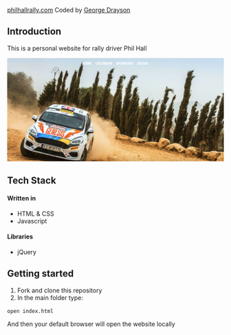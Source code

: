 [philhallrally.com](philhallrally.herokuapp.com)
Coded by [George Drayson](https://github.com/GeorgeDrayson)

## Introduction
This is a personal website for rally driver Phil Hall

![Homepage screenshot](screenshot-home.jpg)

## Tech Stack

#### Written in
* HTML & CSS
* Javascript

#### Libraries
* jQuery

## Getting started

1. Fork and clone this repository
2. In the main folder type:
  ```
  open index.html
  ```
And then your default browser will open the website locally
